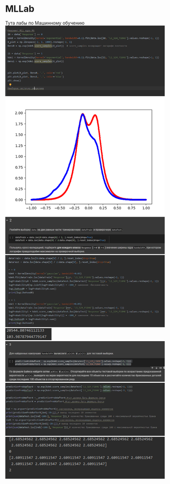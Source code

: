 # MLLab
Тута лабы по Машинному обучению 
![](https://github.com/dwragon/MLLab/blob/master/lab4/s01.png)
![](https://github.com/dwragon/MLLab/blob/master/lab4/s22.png)
![](https://github.com/dwragon/MLLab/blob/master/lab4/s33.png)
![](https://github.com/dwragon/MLLab/blob/master/lab4/s44.png)
![](https://github.com/dwragon/MLLab/blob/master/lab4/s55.png)
![](https://github.com/dwragon/MLLab/blob/master/lab4/s66.png)
![](https://github.com/dwragon/MLLab/blob/master/lab4/s77.png)
![](https://github.com/dwragon/MLLab/blob/master/lab4/s88.png)
